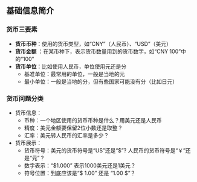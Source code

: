 

## 基础信息简介

### 货币三要素

- **货币币种**：使用的货币类型，如“CNY”（人民币）、“USD”（美元）
- **货币金额** ：在某币种下，表示货币数量用到的货币数字，如“CNY 100”中的“100”
- **货币单位**：比如使用人民币，单位使用元还是分
    - 基准单位：最常用的单位，一般是当地的元
    - 最小单位：一般是当地的分，但有些国家可能没有分（比如日元）

### 货币问题分类

- 货币信息：
    - 币种：一个地区使用的货币币种是什么？用美元还是人民币
    - 精度：美元金额要保留2位小数还是取整？
    - 汇率：美元转人民币的汇率是多少？
- 货币展示：
    - 货币符号：美元的货币符号是“US”还是“$”? 人民币的货币符号是“￥”还是“元”？
    - 数字表示：“$1.000” 表示1000美元还是1美元？
    - 符号位置：到底应该是“$ 1.00” 还是 “1.00 $”？
    
